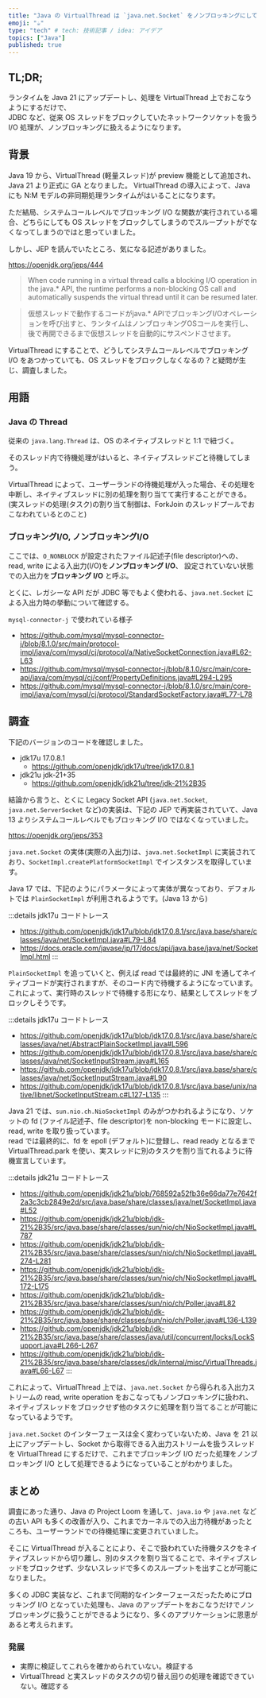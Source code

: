 ```yaml
---
title: "Java の VirtualThread は `java.net.Socket` をノンブロッキングにしてくれるのか"
emoji: "☕"
type: "tech" # tech: 技術記事 / idea: アイデア
topics: ["Java"]
published: true
---
```

## TL;DR;

ランタイムを Java 21 にアップデートし、処理を VirtualThread 上でおこなうようにするだけで、\
JDBC など、従来 OS スレッドをブロックしていたネットワークソケットを扱う I/O 処理が、ノンブロッキングに扱えるようになります。

## 背景

Java 19 から、VirtualThread (軽量スレッド)が preview 機能として追加され、
Java 21 より正式に GA となりました。
VirtualThread の導入によって、Java にも N:M モデルの非同期処理ランタイムがはいることになります。

ただ結局、システムコールレベルでブロッキング I/O な関数が実行されている場合、どちらにしても OS スレッドをブロックしてしまうのでスループットがでなくなってしまうのではと思っていました。

しかし、JEP を読んでいたところ、気になる記述がありました。

https://openjdk.org/jeps/444

> When code running in a virtual thread calls a blocking I/O operation in the java.* API, the runtime performs a non-blocking OS call and automatically suspends the virtual thread until it can be resumed later.

> 仮想スレッドで動作するコードがjava.* APIでブロッキングI/Oオペレーションを呼び出すと、ランタイムはノンブロッキングOSコールを実行し、後で再開できるまで仮想スレッドを自動的にサスペンドさせます。

VirtualThread にすることで、どうしてシステムコールレベルでブロッキング I/O をあつかっていても、OS スレッドをブロックしなくなるの？と疑問が生じ、調査しました。


## 用語

### Java の Thread

従来の `java.lang.Thread` は、OS のネイティブスレッドと 1:1 で紐づく。

そのスレッド内で待機処理がはいると、ネイティブスレッドごと待機してしまう。

VirtualThread によって、ユーザーランドの待機処理が入った場合、その処理を中断し、ネイティブスレッドに別の処理を割り当てて実行することができる。\
(実スレッドの処理(タスク)の割り当て制御は、ForkJoin のスレッドプールでおこなわれているとのこと)

### ブロッキングI/O, ノンブロッキングI/O

ここでは、`O_NONBLOCK` が設定されたファイル記述子(file descriptor)への、read, write による入出力(I/O)を**ノンブロッキング I/O**、
設定されていない状態での入出力を**ブロッキング I/O** と呼ぶ。

とくに、レガシーな API だが JDBC 等でもよく使われる、`java.net.Socket` による入出力時の挙動について確認する。

`mysql-connector-j` で使われている様子
- https://github.com/mysql/mysql-connector-j/blob/8.1.0/src/main/protocol-impl/java/com/mysql/cj/protocol/a/NativeSocketConnection.java#L62-L63
- https://github.com/mysql/mysql-connector-j/blob/8.1.0/src/main/core-api/java/com/mysql/cj/conf/PropertyDefinitions.java#L294-L295
- https://github.com/mysql/mysql-connector-j/blob/8.1.0/src/main/core-impl/java/com/mysql/cj/protocol/StandardSocketFactory.java#L77-L78


## 調査

下記のバージョンのコードを確認しました。

- jdk17u 17.0.8.1
  - https://github.com/openjdk/jdk17u/tree/jdk17.0.8.1
- jdk21u jdk-21+35
  - https://github.com/openjdk/jdk21u/tree/jdk-21%2B35

結論から言うと、とくに Legacy Socket API (`java.net.Socket`, `java.net.ServerSocket` など)の実装は、下記の JEP で再実装されていて、Java 13 よりシステムコールレベルでもブロッキング I/O ではなくなっていました。

https://openjdk.org/jeps/353

`java.net.Socket` の実体(実際の入出力)は、`java.net.SocketImpl` に実装されており、`SocketImpl.createPlatformSocketImpl` でインスタンスを取得しています。

Java 17 では、下記のようにパラメータによって実体が異なっており、デフォルトでは `PlainSocketImpl` が利用されるようです。(Java 13 から)

:::details jdk17u コードトレース
- https://github.com/openjdk/jdk17u/blob/jdk17.0.8.1/src/java.base/share/classes/java/net/SocketImpl.java#L79-L84
- https://docs.oracle.com/javase/jp/17/docs/api/java.base/java/net/SocketImpl.html
:::

`PlainSocketImpl` を追っていくと、例えば read では最終的に JNI を通してネイティブコードが実行されますが、そのコード内で待機するようになっています。\
これによって、実行時のスレッドで待機する形になり、結果としてスレッドをブロックしそうです。

:::details jdk17u コードトレース
- https://github.com/openjdk/jdk17u/blob/jdk17.0.8.1/src/java.base/share/classes/java/net/AbstractPlainSocketImpl.java#L596
- https://github.com/openjdk/jdk17u/blob/jdk17.0.8.1/src/java.base/share/classes/java/net/SocketInputStream.java#L165
- https://github.com/openjdk/jdk17u/blob/jdk17.0.8.1/src/java.base/share/classes/java/net/SocketInputStream.java#L90
- https://github.com/openjdk/jdk17u/blob/jdk17.0.8.1/src/java.base/unix/native/libnet/SocketInputStream.c#L127-L135
:::

Java 21 では、`sun.nio.ch.NioSocketImpl` のみがつかわれるようになり、ソケットの fd (ファイル記述子、file descriptor)を non-blocking モードに設定し、read, write を取り扱っています。\
read では最終的に、fd を epoll (デフォルト)に登録し、read ready となるまで VirtualThread.park を使い、実スレッドに別のタスクを割り当てれるように待機宣言しています。

:::details jdk21u コードトレース
- https://github.com/openjdk/jdk21u/blob/768592a52fb36e66da77e7642f2a3c3cb2849e2d/src/java.base/share/classes/java/net/SocketImpl.java#L52
- https://github.com/openjdk/jdk21u/blob/jdk-21%2B35/src/java.base/share/classes/sun/nio/ch/NioSocketImpl.java#L787
- https://github.com/openjdk/jdk21u/blob/jdk-21%2B35/src/java.base/share/classes/sun/nio/ch/NioSocketImpl.java#L274-L281
- https://github.com/openjdk/jdk21u/blob/jdk-21%2B35/src/java.base/share/classes/sun/nio/ch/NioSocketImpl.java#L172-L175
- https://github.com/openjdk/jdk21u/blob/jdk-21%2B35/src/java.base/share/classes/sun/nio/ch/Poller.java#L82
- https://github.com/openjdk/jdk21u/blob/jdk-21%2B35/src/java.base/share/classes/sun/nio/ch/Poller.java#L136-L139
- https://github.com/openjdk/jdk21u/blob/jdk-21%2B35/src/java.base/share/classes/java/util/concurrent/locks/LockSupport.java#L266-L267
- https://github.com/openjdk/jdk21u/blob/jdk-21%2B35/src/java.base/share/classes/jdk/internal/misc/VirtualThreads.java#L66-L67
:::

これによって、VirtualThread 上では、`java.net.Socket` から得られる入出力ストリームの read, write operation をおこなってもノンブロッキングに扱われ、ネイティブスレッドをブロックせず他のタスクに処理を割り当てることが可能になっているようです。

`java.net.Socket` のインターフェースは全く変わっていないため、Java を 21 以上にアップデートし、Socket から取得できる入出力ストリームを扱うスレッドを VirtualThread にするだけで、これまでブロッキング I/O だった処理をノンブロッキング I/O として処理できるようになっていることがわかりました。


## まとめ

調査にあった通り、Java の Project Loom を通して、`java.io` や `java.net` などの古い API も多くの改善が入り、これまでカーネルでの入出力待機があったところも、ユーザーランドでの待機処理に変更されていました。

そこに VirtualThread が入ることにより、そこで扱われていた待機タスクをネイティブスレッドから切り離し、別のタスクを割り当てることで、ネイティブスレッドをブロックせず、少ないスレッドで多くのスループットを出すことが可能になりました。

多くの JDBC 実装など、これまで同期的なインターフェースだったためにブロッキング I/O となっていた処理も、Java のアップデートをおこなうだけでノンブロッキングに扱うことができるようになり、多くのアプリケーションに恩恵があると考えられます。

### 発展

- 実際に検証してこれらを確かめられていない。検証する
- VirtualThread と実スレッドのタスクの切り替え回りの処理を確認できていない。確認する
